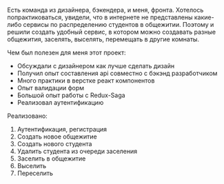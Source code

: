 Есть команда из дизайнера, бэкендера, и меня, фронта.
Хотелось попрактиковаться, увидели, что в интернете не представлены какие-либо сервисы по распределению студентов в общежитии.
Поэтому и решили создать удобный сервис, в котором можно создавать разные общежития, заселять, выселять, перемещать в другие комнаты.

Чем был полезен для меня этот проект:
  - Обсуждали с дизайнером как лучше сделать дизайн
  - Получил опыт составления api совместно с бэкэнд разработчиком
  - Много практики в верстке реакт компонентов
  - Опыт валидации форм
  - Большой опыт работы с Redux-Saga
  - Реализовал аутентификацию 

Реализовано:

1. Аутентификация, регистрация
2. Создать новое общежитие
3. Создать нового студента
4. Удалить студента из очереди заселения
5. Заселить в общежитие
6. Выселить
7. Переселить
